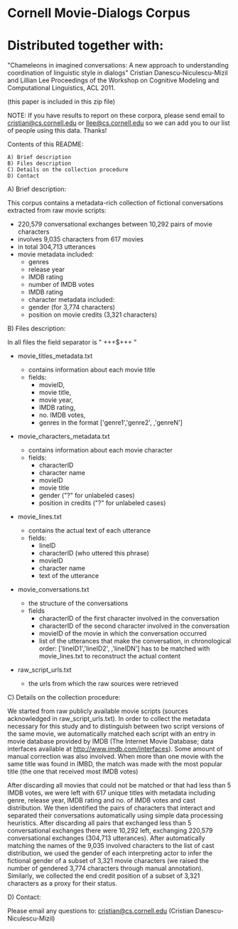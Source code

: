 # Cornell Movie-Dialogs Corpus

# Distributed together with:

"Chameleons in imagined conversations: A new approach to understanding coordination of linguistic style in dialogs"
Cristian Danescu-Niculescu-Mizil and Lillian Lee
Proceedings of the Workshop on Cognitive Modeling and Computational Linguistics, ACL 2011.

(this paper is included in this zip file)

NOTE: If you have results to report on these corpora, please send email to cristian@cs.cornell.edu or llee@cs.cornell.edu so we can add you to our list of people using this data.  Thanks!

Contents of this README:

    A) Brief description
    B) Files description
    C) Details on the collection procedure
    D) Contact

A) Brief description:

This corpus contains a metadata-rich collection of fictional conversations extracted from raw movie scripts:

- 220,579 conversational exchanges between 10,292 pairs of movie characters
- involves 9,035 characters from 617 movies
- in total 304,713 utterances
- movie metadata included:
    - genres
    - release year
    - IMDB rating
    - number of IMDB votes
    - IMDB rating
    - character metadata included:
    - gender (for 3,774 characters)
    - position on movie credits (3,321 characters)

B) Files description:

In all files the field separator is " +++$+++ "

- movie_titles_metadata.txt
    - contains information about each movie title
    - fields: 
        - movieID, 
        - movie title,
        - movie year, 
        - IMDB rating,
        - no. IMDB votes,
        - genres in the format ['genre1','genre2', ,'genreN']

- movie_characters_metadata.txt
    - contains information about each movie character
    - fields:
        - characterID
        - character name
        - movieID
        - movie title
        - gender ("?" for unlabeled cases)
        - position in credits ("?" for unlabeled cases) 

- movie_lines.txt
    - contains the actual text of each utterance
    - fields:
        - lineID
        - characterID (who uttered this phrase)
        - movieID
        - character name
        - text of the utterance

- movie_conversations.txt
    - the structure of the conversations
    - fields
        - characterID of the first character involved in the conversation
        - characterID of the second character involved in the conversation
        - movieID of the movie in which the conversation occurred
        - list of the utterances that make the conversation, in chronological 
            order: ['lineID1','lineID2', ,'lineIDN']
            has to be matched with movie_lines.txt to reconstruct the actual content

- raw_script_urls.txt
    - the urls from which the raw sources were retrieved

C) Details on the collection procedure:

We started from raw publicly available movie scripts (sources acknowledged in 
raw_script_urls.txt).  In order to collect the metadata necessary for this study 
and to distinguish between two script versions of the same movie, we automatically
 matched each script with an entry in movie database provided by IMDB (The Internet
 Movie Database; data interfaces available at http://www.imdb.com/interfaces). Some
 amount of manual correction was also involved. When  more than one movie with the same
 title was found in IMBD, the match was made with the most popular title 
(the one that received most IMDB votes)  

After discarding all movies that could not be matched or that had less than 5 IMDB 
votes, we were left with 617 unique titles with metadata including genre, release 
year, IMDB rating and no. of IMDB votes and cast distribution.  We then identified 
the pairs of characters that interact and separated their conversations automatically 
using simple data processing heuristics. After discarding all pairs that exchanged 
less than 5 conversational exchanges there were 10,292 left, exchanging 220,579 
conversational exchanges (304,713 utterances).  After automatically matching the names 
of the 9,035 involved characters to the list of cast distribution, we used the 
gender of each interpreting actor to infer the fictional gender of a subset of 
3,321 movie characters (we raised the number of gendered 3,774 characters through
 manual annotation). Similarly, we collected the end credit position of a subset 
of 3,321 characters as a proxy for their status.

D) Contact:

Please email any questions to: cristian@cs.cornell.edu (Cristian Danescu-Niculescu-Mizil)


